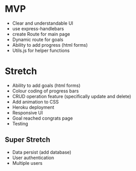 # MVP

- Clear and understandable UI
- use express-handlebars
- create Route for main page
- Dynamic route for goals
- Ability to add progress (html forms)
- Utils.js for helper functions

# Stretch

- Ability to add goals (html forms)
- Colour coding of progress bars
- CRUD operation feature (specifically update and delete)
- Add animation to CSS
- Heroku deployment
- Responsive UI
- Goal reached congrats page
- Testing

## Super Stretch

- Data persist (add database)
- User authentication
- Multiple users
